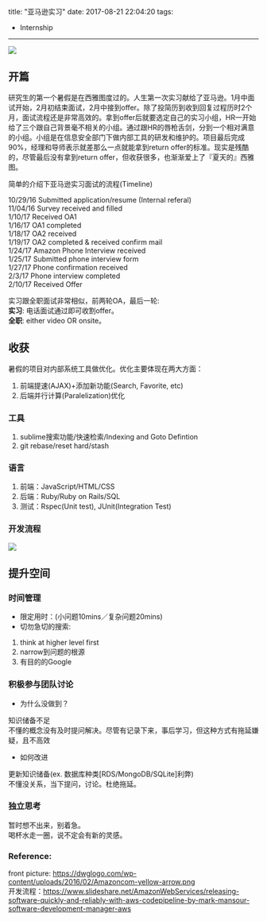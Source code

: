 title: "亚马逊实习"
date: 2017-08-21 22:04:20
tags:
- Internship
---


![](http://7xihzu.com1.z0.glb.clouddn.com/20170802/Amazon-logo.png)

## 开篇
研究生的第一个暑假是在西雅图度过的。人生第一次实习献给了亚马逊。1月中面试开始，2月初结束面试，2月中接到offer。除了投简历到收到回复过程历时2个月，面试流程还是非常高效的。拿到offer后就要选定自己的实习小组，HR一开始给了三个跟自己背景毫不相关的小组。通过跟HR的唇枪舌剑，分到一个相对满意的小组。小组是在信息安全部门下做内部工具的研发和维护的。项目最后完成90%，经理和导师表示就差那么一点就能拿到return offer的标准。现实是残酷的，尽管最后没有拿到return offer，但收获很多，也渐渐爱上了『夏天的』西雅图。  

<!--more-->

简单的介绍下亚马逊实习面试的流程(Timeline)
	
10/29/16 Submitted application/resume (Internal referal)   
11/04/16 Survey received and filled  
1/10/17 Received OA1  
1/16/17 OA1 completed  
1/18/17 OA2 received  
1/19/17 OA2 completed & received confirm mail  
1/24/17 Amazon Phone Interview received  
1/25/17 Submitted phone interview form  
1/27/17 Phone confirmation received  
2/3/17 Phone interview completed  
2/10/17 Received Offer

实习跟全职面试非常相似，前两轮OA，最后一轮:  
**实习**: 电话面试通过即可收割offer。  
**全职**: either video OR onsite。  

## 收获
暑假的项目对内部系统工具做优化。优化主要体现在两大方面：  

1. 前端提速(AJAX)+添加新功能(Search, Favorite, etc)  
2. 后端并行计算(Paralelization)优化  

### 工具
1. sublime搜索功能/快速检索/Indexing and Goto Defintion
2. git rebase/reset hard/stash  

### 语言
1. 前端：JavaScript/HTML/CSS
2. 后端：Ruby/Ruby on Rails/SQL
3. 测试：Rspec(Unit test), JUnit(Integration Test)  

### 开发流程

![](http://7xihzu.com1.z0.glb.clouddn.com/20170802/dev-chart.png)

## 提升空间

### 时间管理
- 限定用时：(小问题10mins／复杂问题20mins)  
- 切勿急切的搜索: 

1. think at higher level first  
2. narrow到问题的根源  
3. 有目的的Google  

### 积极参与团队讨论
- 为什么没做到？  

知识储备不足  
不懂的概念没有及时提问解决。尽管有记录下来，事后学习，但这种方式有拖延嫌疑，且不高效

- 如何改进  

更新知识储备(ex. 数据库种类[RDS/MongoDB/SQLite]利弊)  
不懂没关系，当下提问，讨论。杜绝拖延。

### 独立思考  
暂时想不出来，别着急。  
喝杯水走一圈，说不定会有新的灵感。

### Reference:
front picture: https://dwglogo.com/wp-content/uploads/2016/02/Amazoncom-yellow-arrow.png  
开发流程：https://www.slideshare.net/AmazonWebServices/releasing-software-quickly-and-reliably-with-aws-codepipeline-by-mark-mansour-software-development-manager-aws

